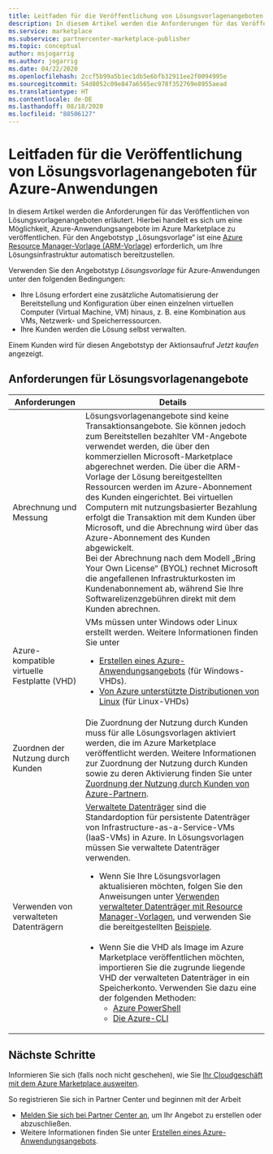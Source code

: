```yaml
---
title: Leitfaden für die Veröffentlichung von Lösungsvorlagenangeboten für Azure-Anwendungen – Azure Marketplace
description: In diesem Artikel werden die Anforderungen für das Veröffentlichen von Lösungsvorlagen im Azure Marketplace beschrieben.
ms.service: marketplace
ms.subservice: partnercenter-marketplace-publisher
ms.topic: conceptual
author: msjogarrig
ms.author: jogarrig
ms.date: 04/22/2020
ms.openlocfilehash: 2ccf5b99a5b1ec1db5e6bfb32911ee2f0094995e
ms.sourcegitcommit: 54d8052c09e847a6565ec978f352769e8955aead
ms.translationtype: HT
ms.contentlocale: de-DE
ms.lasthandoff: 08/18/2020
ms.locfileid: "88506127"
---
```

# <a name="publishing-guide-for-azure-applications-solution-template-offers"></a>Leitfaden für die Veröffentlichung von Lösungsvorlagenangeboten für Azure-Anwendungen

In diesem Artikel werden die Anforderungen für das Veröffentlichen von Lösungsvorlagenangeboten erläutert. Hierbei handelt es sich um eine Möglichkeit, Azure-Anwendungsangebote im Azure Marketplace zu veröffentlichen. Für den Angebotstyp „Lösungsvorlage“ ist eine [Azure Resource Manager-Vorlage (ARM-Vorlage](../azure-resource-manager/templates/overview.md)) erforderlich, um Ihre Lösungsinfrastruktur automatisch bereitzustellen.

Verwenden Sie den Angebotstyp *Lösungsvorlage* für Azure-Anwendungen unter den folgenden Bedingungen:

- Ihre Lösung erfordert eine zusätzliche Automatisierung der Bereitstellung und Konfiguration über einen einzelnen virtuellen Computer (Virtual Machine, VM) hinaus, z. B. eine Kombination aus VMs, Netzwerk- und Speicherressourcen.
- Ihre Kunden werden die Lösung selbst verwalten.

Einem Kunden wird für diesen Angebotstyp der Aktionsaufruf *Jetzt kaufen* angezeigt.

## <a name="requirements-for-solution-template-offers"></a>Anforderungen für Lösungsvorlagenangebote

| **Anforderungen** | **Details**  |
| ---------------  | -----------  |
|Abrechnung und Messung    |  Lösungsvorlagenangebote sind keine Transaktionsangebote. Sie können jedoch zum Bereitstellen bezahlter VM-Angebote verwendet werden, die über den kommerziellen Microsoft-Marketplace abgerechnet werden. Die über die ARM-Vorlage der Lösung bereitgestellten Ressourcen werden im Azure-Abonnement des Kunden eingerichtet. Bei virtuellen Computern mit nutzungsbasierter Bezahlung erfolgt die Transaktion mit dem Kunden über Microsoft, und die Abrechnung wird über das Azure-Abonnement des Kunden abgewickelt.<br/> Bei der Abrechnung nach dem Modell „Bring Your Own License“ (BYOL) rechnet Microsoft die angefallenen Infrastrukturkosten im Kundenabonnement ab, während Sie Ihre Softwarelizenzgebühren direkt mit dem Kunden abrechnen.   |
|Azure-kompatible virtuelle Festplatte (VHD)  |   VMs müssen unter Windows oder Linux erstellt werden. Weitere Informationen finden Sie unter <ul> <li>[Erstellen eines Azure-Anwendungsangebots](./partner-center-portal/create-new-azure-apps-offer.md) (für Windows-VHDs).</li><li>[Von Azure unterstützte Distributionen von Linux](../virtual-machines/linux/endorsed-distros.md) (für Linux-VHDs)</li></ul> |
| Zuordnen der Nutzung durch Kunden | Die Zuordnung der Nutzung durch Kunden muss für alle Lösungsvorlagen aktiviert werden, die im Azure Marketplace veröffentlicht werden. Weitere Informationen zur Zuordnung der Nutzung durch Kunden sowie zu deren Aktivierung finden Sie unter [Zuordnung der Nutzung durch Kunden von Azure-Partnern](./azure-partner-customer-usage-attribution.md).  |
| Verwenden von verwalteten Datenträgern | [Verwaltete Datenträger](../virtual-machines/windows/managed-disks-overview.md) sind die Standardoption für persistente Datenträger von Infrastructure-as-a-Service-VMs (IaaS-VMs) in Azure. In Lösungsvorlagen müssen Sie verwaltete Datenträger verwenden. <ul><li>Wenn Sie Ihre Lösungsvorlagen aktualisieren möchten, folgen Sie den Anweisungen unter [Verwenden verwalteter Datenträger mit Resource Manager-Vorlagen](../virtual-machines/using-managed-disks-template-deployments.md), und verwenden Sie die bereitgestellten [Beispiele](https://github.com/Azure/azure-quickstart-templates).<br><br> </li><li>Wenn Sie die VHD als Image im Azure Marketplace veröffentlichen möchten, importieren Sie die zugrunde liegende VHD der verwalteten Datenträger in ein Speicherkonto. Verwenden Sie dazu eine der folgenden Methoden:<ul><li>[Azure PowerShell](../virtual-machines/scripts/virtual-machines-windows-powershell-sample-copy-managed-disks-vhd.md) </li> <li> [Die Azure-CLI](../virtual-machines/scripts/virtual-machines-linux-cli-sample-copy-managed-disks-vhd.md) </li> </ul></ul> |

## <a name="next-steps"></a>Nächste Schritte

Informieren Sie sich (falls noch nicht geschehen), wie Sie [Ihr Cloudgeschäft mit dem Azure Marketplace ausweiten](https://azuremarketplace.microsoft.com/sell).

So registrieren Sie sich in Partner Center und beginnen mit der Arbeit

- [Melden Sie sich bei Partner Center an](https://partner.microsoft.com/dashboard/account/v3/enrollment/introduction/partnership), um Ihr Angebot zu erstellen oder abzuschließen.
- Weitere Informationen finden Sie unter [Erstellen eines Azure-Anwendungsangebots](./partner-center-portal/create-new-azure-apps-offer.md).
